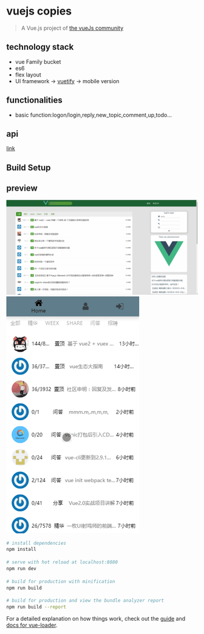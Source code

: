 # vuejs copies 

> A Vue.js project of [the vueJs community](https://www.vue-js.com/)

## technology stack 
- vue Family bucket
- es6
- flex layout
- UI framework -> [vuetify](https://vuetifyjs.com/) -> mobile version
## functionalities 
- basic function:logon/login,reply,new_topic,comment,up,todo...
## api
[link](https://www.vue-js.com/api/)
## Build Setup

## preview
![no ui framework](https://github.com/komolei/vueCopies/blob/master/vue_copies.gif)
![use ui framework](https://github.com/komolei/vueCopies/blob/master/vue_copies1.gif)
``` bash
# install dependencies
npm install

# serve with hot reload at localhost:8080
npm run dev

# build for production with minification
npm run build

# build for production and view the bundle analyzer report
npm run build --report
```

For a detailed explanation on how things work, check out the [guide](http://vuejs-templates.github.io/webpack/) and [docs for vue-loader](http://vuejs.github.io/vue-loader).
